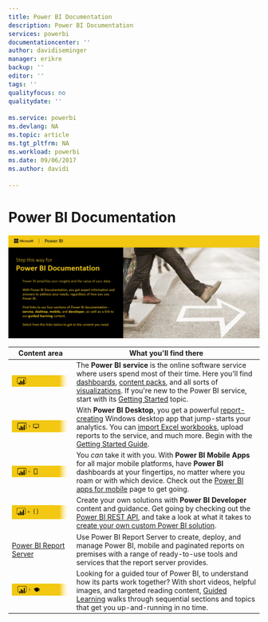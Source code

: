 ```yaml
---
title: Power BI Documentation
description: Power BI Documentation
services: powerbi
documentationcenter: ''
author: davidiseminger
manager: erikre
backup: ''
editor: ''
tags: ''
qualityfocus: no
qualitydate: ''

ms.service: powerbi
ms.devlang: NA
ms.topic: article
ms.tgt_pltfrm: NA
ms.workload: powerbi
ms.date: 09/06/2017
ms.author: davidi

---
```

# Power BI Documentation
![](media/landing-page/pbi-landing_01.jpg)

| **Content area** | **What you'll find there** |
| --- | --- |
| [![](media/landing-page/pbi-landing_02.jpg)](powerbi-service-get-started.md) |The **Power BI service** is the online software service where users spend most of their time. Here you'll find [dashboards](service-dashboards.md), [content packs](service-connect-to-services.md), and all sorts of [visualizations](power-bi-report-visualizations.md). If you're new to the Power BI service, start with its [Getting Started](powerbi-service-get-started.md) topic. |
| [![](media/landing-page/pbi-landing_03.jpg)](powerbi-desktop-getting-started.md) |With **Power BI Desktop**, you get a powerful [report-creating](powerbi-desktop-report-view.md) Windows desktop app that jump-starts your analytics. You can [import Excel workbooks](powerbi-desktop-import-excel-workbooks.md), upload reports to the service, and much more. Begin with the [Getting Started Guide](powerbi-desktop-getting-started.md). |
| [![](media/landing-page/pbi-landing_04.jpg)](powerbi-power-bi-apps-for-mobile-devices.md) |You *can* take it with you. With **Power BI Mobile Apps** for all major mobile platforms, have **Power BI** dashboards at your fingertips, no matter where you roam or with which device. Check out the [Power BI apps for mobile](powerbi-power-bi-apps-for-mobile-devices.md) page to get going. |
| [![](media/landing-page/pbi-landing_05.jpg)](powerbi-developer-overview-of-power-bi-rest-api.md) |Create your own solutions with **Power BI Developer** content and guidance. Get going by checking out the [Power BI REST API](powerbi-developer-overview-of-power-bi-rest-api.md), and take a look at what it takes to [create your own custom Power BI solution](powerbi-developer-overview-of-power-bi-rest-api.md). |
| [Power BI Report Server](report-server/reportserver-get-started.md) |Use Power BI Report Server to create, deploy, and manage Power BI, mobile and paginated reports on premises with a range of ready-to-use tools and services that the report server provides. |
| [![](media/landing-page/pbi-landing_06.jpg)](https://powerbi.microsoft.com/guided-learning/) |Looking for a guided tour of Power BI, to understand how its parts work together? With short videos, helpful images, and targeted reading content, [Guided Learning](https://powerbi.microsoft.com/en-us/guided-learning/) walks through sequential sections and topics that get you up-and-running in no time. |

